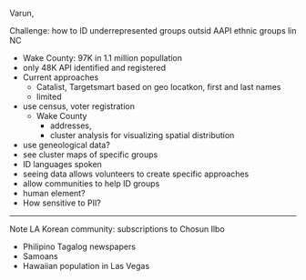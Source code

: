 Varun, 

Challenge: how to ID underrepresented groups outsid AAPI ethnic groups lin NC

- Wake County: 97K in 1.1 million popullation
- only 48K API identified and registered
- Current approaches
	- Catalist, Targetsmart based on geo locatkon, first and last names
	- limited
- use census, voter registration
	- Wake County
		- addresses, 
		- cluster analysis for visualizing spatial distribution
- use geneological data?
- see cluster maps of specific groups
- ID languages spoken
- seeing data allows volunteers to create specific approaches
- allow communities to help ID groups
- human element?  
- How sensitive to PII? 
---
Note LA Korean community: subscriptions to Chosun Ilbo
- Philipino Tagalog newspapers
- Samoans
- Hawaiian population in Las Vegas